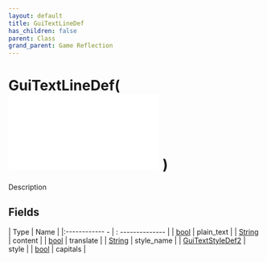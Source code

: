 ```yaml
---
layout: default
title: GuiTextLineDef
has_children: false
parent: Class
grand_parent: Game Reflection
---
```

# GuiTextLineDef( ![ GuiDef ](game-reflection/classes/gui_def.md) )
Description 

## Fields
| Type | Name |
|:------------ - | : -------------- |
| [bool](game-reflection/components/bool.md) | plain_text |
| [String](game-reflection/components/string.md) | content |
| [bool](game-reflection/components/bool.md) | translate |
| [String](game-reflection/components/string.md) | style_name |
| [GuiTextStyleDef2](game-reflection/components/gui_text_style_def2.md) | style |
| [bool](game-reflection/components/bool.md) | capitals |
